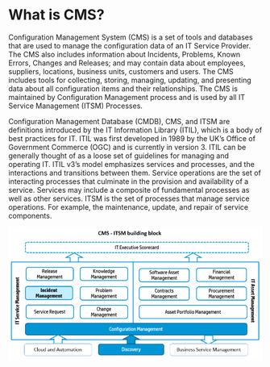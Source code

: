 # What is CMS?

Configuration Management System (CMS) is a set of tools and databases that are used to manage the configuration data of an IT Service Provider. The CMS also includes information about Incidents, Problems, Known Errors, Changes and Releases; and may contain data about employees, suppliers, locations, business units, customers and users. The CMS includes tools for collecting, storing, managing, updating, and presenting data about all configuration items and their relationships. The CMS is maintained by Configuration Management process and is used by all IT Service Management (ITSM) Processes.

Configuration Management Database (CMDB), CMS, and ITSM are definitions introduced by the IT Information Library (ITIL), which is a body of best practices for IT. ITIL was first developed in 1989 by the UK’s Office of Government Commerce (OGC) and is currently in version 3. ITIL can be generally thought of as a loose set of guidelines for managing and operating IT. ITIL v3’s model emphasizes services and processes, and the interactions and transitions between them. Service operations are the set of interacting processes that culminate in the provision and availability of a service. Services may include a composite of fundamental processes as well as other services. ITSM is the set of processes that manage service operations. For example, the maintenance, update, and repair of service components.

![image](cms_foundation.png)
